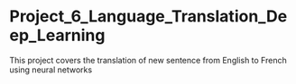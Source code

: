 # Project_6_Language_Translation_Deep_Learning
This project covers the translation of new sentence from English to French using neural networks
